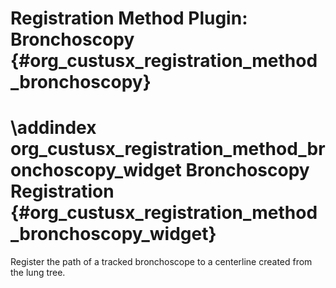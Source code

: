 Registration Method Plugin: Bronchoscopy {#org_custusx_registration_method_bronchoscopy}
===========================================================

\addindex org_custusx_registration_method_bronchoscopy_widget
Bronchoscopy Registration {#org_custusx_registration_method_bronchoscopy_widget}
===========================================================

Register the path of a tracked bronchoscope to a centerline created from the lung tree.
